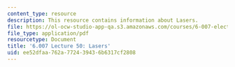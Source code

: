 ```yaml
---
content_type: resource
description: This resource contains information about Lasers.
file: https://ol-ocw-studio-app-qa.s3.amazonaws.com/courses/6-007-electromagnetic-energy-from-motors-to-lasers-spring-2011/ee52dfaa762a772439436b6317cf2808_MIT6_007S11_lec50.pdf
file_type: application/pdf
resourcetype: Document
title: '6.007 Lecture 50: Lasers'
uid: ee52dfaa-762a-7724-3943-6b6317cf2808
---
```

